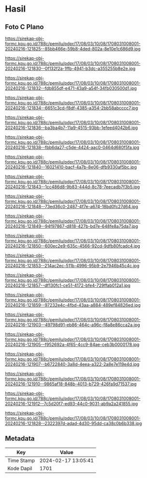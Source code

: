 # Hasil

## Foto C Plano

https://sirekap-obj-formc.kpu.go.id/788c/pemilu/pdpr/17/08/03/10/08/1708031008001-20240216-121825--85bb466e-59b8-4ded-802a-8e10e1c686d9.jpg

https://sirekap-obj-formc.kpu.go.id/788c/pemilu/pdpr/17/08/03/10/08/1708031008001-20240216-121830--0f132f2a-1ffb-4941-b3dc-a355255b8e2e.jpg

https://sirekap-obj-formc.kpu.go.id/788c/pemilu/pdpr/17/08/03/10/08/1708031008001-20240216-121832--fdb855df-e471-43a9-a54f-34fb030500d1.jpg

https://sirekap-obj-formc.kpu.go.id/788c/pemilu/pdpr/17/08/03/10/08/1708031008001-20240216-121834--6651c3cd-f8df-4385-a354-2bb58abcccc7.jpg

https://sirekap-obj-formc.kpu.go.id/788c/pemilu/pdpr/17/08/03/10/08/1708031008001-20240216-121836--ba3ba4b7-11a9-4515-93bb-1efeed4042b6.jpg

https://sirekap-obj-formc.kpu.go.id/788c/pemilu/pdpr/17/08/03/10/08/1708031008001-20240216-121838--fbb6da27-c5de-4424-aac0-0464d680f5fa.jpg

https://sirekap-obj-formc.kpu.go.id/788c/pemilu/pdpr/17/08/03/10/08/1708031008001-20240216-121840--16021410-bacf-4a7b-8e06-dfb9330af5bc.jpg

https://sirekap-obj-formc.kpu.go.id/788c/pemilu/pdpr/17/08/03/10/08/1708031008001-20240216-121843--1cc486d8-9b83-444d-8c78-7eecadb7f3b5.jpg

https://sirekap-obj-formc.kpu.go.id/788c/pemilu/pdpr/17/08/03/10/08/1708031008001-20240216-121848--73ed36c0-2487-4f7e-a674-18bd0fc27d64.jpg

https://sirekap-obj-formc.kpu.go.id/788c/pemilu/pdpr/17/08/03/10/08/1708031008001-20240216-121849--94f97867-d818-427b-bd7e-648fe8a75da7.jpg

https://sirekap-obj-formc.kpu.go.id/788c/pemilu/pdpr/17/08/03/10/08/1708031008001-20240216-121850--600ec2e9-635c-4566-92cd-9dfb80fcadc4.jpg

https://sirekap-obj-formc.kpu.go.id/788c/pemilu/pdpr/17/08/03/10/08/1708031008001-20240216-121853--214ac2ec-511b-4996-95b9-2e7946b45c4c.jpg

https://sirekap-obj-formc.kpu.go.id/788c/pemilu/pdpr/17/08/03/10/08/1708031008001-20240216-121857--df130fc1-ce51-4172-bfe4-729ffab012a1.jpg

https://sirekap-obj-formc.kpu.go.id/788c/pemilu/pdpr/17/08/03/10/08/1708031008001-20240216-121859--97232e4c-4fbd-43aa-a884-489ef84826ed.jpg

https://sirekap-obj-formc.kpu.go.id/788c/pemilu/pdpr/17/08/03/10/08/1708031008001-20240216-121903--49798d91-eb86-464c-a96c-f8a8e86cca2a.jpg

https://sirekap-obj-formc.kpu.go.id/788c/pemilu/pdpr/17/08/03/10/08/1708031008001-20240216-121905--f952692a-4f65-4cc9-84ae-ceb3b0000178.jpg

https://sirekap-obj-formc.kpu.go.id/788c/pemilu/pdpr/17/08/03/10/08/1708031008001-20240216-121907--b6722840-3a8d-4eea-a322-2a8e7e119e4d.jpg

https://sirekap-obj-formc.kpu.go.id/788c/pemilu/pdpr/17/08/03/10/08/1708031008001-20240216-121910--9865af18-848b-4013-b729-426fa9d71537.jpg

https://sirekap-obj-formc.kpu.go.id/788c/pemilu/pdpr/17/08/03/10/08/1708031008001-20240216-121912--7c5d20f7-ed93-44c0-9031-ab9a2a241855.jpg

https://sirekap-obj-formc.kpu.go.id/788c/pemilu/pdpr/17/08/03/10/08/1708031008001-20240216-121828--2322397d-adad-4d30-95dd-ca38c0b6b338.jpg


## Metadata

| Key        | Value               |
| ---------- | ------------------- |
| Time Stamp | 2024-02-17 13:05:41 |
| Kode Dapil | 1701                |



